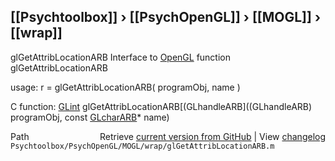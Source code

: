 ## [[Psychtoolbox]] &#8250; [[PsychOpenGL]] &#8250; [[MOGL]] &#8250; [[wrap]]

glGetAttribLocationARB  Interface to [OpenGL](OpenGL) function glGetAttribLocationARB  
  
usage:  r = glGetAttribLocationARB( programObj, name )  
  
C function:  [GLint](GLint) glGetAttribLocationARB[(GLhandleARB]((GLhandleARB) programObj, const [GLcharARB](GLcharARB)\* name)  




<div class="code_header" style="text-align:right;">
  <span style="float:left;">Path&nbsp;&nbsp;</span> <span class="counter">Retrieve <a href=
  "https://raw.github.com/Psychtoolbox-3/Psychtoolbox-3/beta/Psychtoolbox/PsychOpenGL/MOGL/wrap/glGetAttribLocationARB.m">current version from GitHub</a> | View <a href=
  "https://github.com/Psychtoolbox-3/Psychtoolbox-3/commits/beta/Psychtoolbox/PsychOpenGL/MOGL/wrap/glGetAttribLocationARB.m">changelog</a></span>
</div>
<div class="code">
  <code>Psychtoolbox/PsychOpenGL/MOGL/wrap/glGetAttribLocationARB.m</code>
</div>

